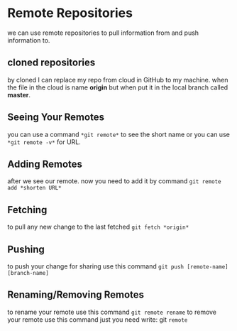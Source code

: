 # Remote Repositories
we can use remote repositories to pull information from and push information to.
## cloned repositories
by cloned I can replace my repo from cloud in GitHub to my machine.
when the file in the cloud is name **origin** but when put it in the local branch called **master**.
## Seeing Your Remotes
you can use a command `*git remote*` to see the short name or you can use `*git remote -v*` for URL.
## Adding Remotes
after we see our remote. now you need to add it by command
`git remote add *shorten URL*`
## Fetching
to pull any new change to the last fetched
 `git fetch *origin*`
 ## Pushing
 to push your change for sharing use this command
 `git push [remote-name][branch-name]`
 ## Renaming/Removing Remotes
 to rename your remote use this command
 `git remote rename`
 to remove your remote use this command
 just you need write: git `remote`


